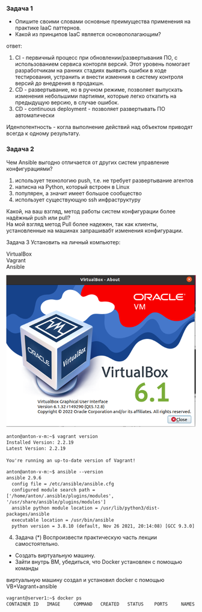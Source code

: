 ### Задача 1  
- Опишите своими словами основные преимущества применения на практике IaaC паттернов.  
- Какой из принципов IaaC является основополагающим?  

ответ:  
1. CI - первичный процесс при обновлении/развертывания ПО, с использованием сервиса конторля версий. Этот уровень помогает разработчикам на ранних стадиях выявить ошибки в ходе тестирования, устранить и внести изменния в систему контроля версий до внедрения в продакшн.  
2. CD - развертывание, но в ручном режиме, позволяет выпускать изменения небольшими партиями, которые легко откатить на предыдущую версию, в случае ошибок.    
3. CD - continuous deployment - позволяет развертывать ПО автоматически  

Иденпотентность - когла выполнение действий над объектом приводят всегда к одному результату.  

### Задача 2  
Чем Ansible выгодно отличается от других систем управление конфигурациями?  
1. использует технологию push, т.е. не требует развертывание агентов
2. написна на Python, который встроен в Linux
3. популярен, а значит имеет большое сообщество
4. использует существующую ssh инфраструктуру

Какой, на ваш взгляд, метод работы систем конфигурации более надёжный push или pull?  
На мой взгляд метод Pull более надежен, так как клиенты, установленные на машинах запрашивабт изменения конфигурации.  

Задача 3
Установить на личный компьютер:

VirtualBox  
Vagrant  
Ansible    

![img.png](img.png)

```
anton@anton-v-m:~$ vagrant version
Installed Version: 2.2.19
Latest Version: 2.2.19
 
You're running an up-to-date version of Vagrant!

```

```
anton@anton-v-m:~$ ansible --version
ansible 2.9.6
  config file = /etc/ansible/ansible.cfg
  configured module search path = ['/home/anton/.ansible/plugins/modules', '/usr/share/ansible/plugins/modules']
  ansible python module location = /usr/lib/python3/dist-packages/ansible
  executable location = /usr/bin/ansible
  python version = 3.8.10 (default, Nov 26 2021, 20:14:08) [GCC 9.3.0]

```

4. Задача (*)
Воспроизвести практическую часть лекции самостоятельно.

- Создать виртуальную машину.  
- Зайти внутрь ВМ, убедиться, что Docker установлен с помощью команды  

виртуальную машину создал и установил docker с помощью VB+Vagrant+ansible

```
vagrant@server1:~$ docker ps
CONTAINER ID   IMAGE     COMMAND   CREATED   STATUS    PORTS     NAMES
```